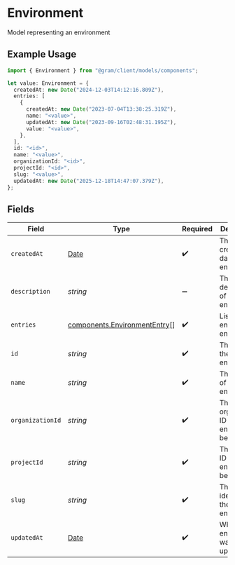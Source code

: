 # Environment

Model representing an environment

## Example Usage

```typescript
import { Environment } from "@gram/client/models/components";

let value: Environment = {
  createdAt: new Date("2024-12-03T14:12:16.809Z"),
  entries: [
    {
      createdAt: new Date("2023-07-04T13:38:25.319Z"),
      name: "<value>",
      updatedAt: new Date("2023-09-16T02:48:31.195Z"),
      value: "<value>",
    },
  ],
  id: "<id>",
  name: "<value>",
  organizationId: "<id>",
  projectId: "<id>",
  slug: "<value>",
  updatedAt: new Date("2025-12-18T14:47:07.379Z"),
};
```

## Fields

| Field                                                                                         | Type                                                                                          | Required                                                                                      | Description                                                                                   |
| --------------------------------------------------------------------------------------------- | --------------------------------------------------------------------------------------------- | --------------------------------------------------------------------------------------------- | --------------------------------------------------------------------------------------------- |
| `createdAt`                                                                                   | [Date](https://developer.mozilla.org/en-US/docs/Web/JavaScript/Reference/Global_Objects/Date) | :heavy_check_mark:                                                                            | The creation date of the environment                                                          |
| `description`                                                                                 | *string*                                                                                      | :heavy_minus_sign:                                                                            | The description of the environment                                                            |
| `entries`                                                                                     | [components.EnvironmentEntry](../../models/components/environmententry.md)[]                  | :heavy_check_mark:                                                                            | List of environment entries                                                                   |
| `id`                                                                                          | *string*                                                                                      | :heavy_check_mark:                                                                            | The ID of the environment                                                                     |
| `name`                                                                                        | *string*                                                                                      | :heavy_check_mark:                                                                            | The name of the environment                                                                   |
| `organizationId`                                                                              | *string*                                                                                      | :heavy_check_mark:                                                                            | The organization ID this environment belongs to                                               |
| `projectId`                                                                                   | *string*                                                                                      | :heavy_check_mark:                                                                            | The project ID this environment belongs to                                                    |
| `slug`                                                                                        | *string*                                                                                      | :heavy_check_mark:                                                                            | The slug identifier for the environment                                                       |
| `updatedAt`                                                                                   | [Date](https://developer.mozilla.org/en-US/docs/Web/JavaScript/Reference/Global_Objects/Date) | :heavy_check_mark:                                                                            | When the environment was last updated                                                         |